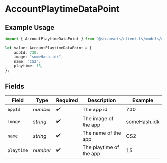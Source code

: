 # AccountPlaytimeDataPoint

## Example Usage

```typescript
import { AccountPlaytimeDataPoint } from "@steamsets/client-ts/models/components";

let value: AccountPlaytimeDataPoint = {
    appId: 730,
    image: "someHash.idk",
    name: "CS2",
    playtime: 15,
};
```

## Fields

| Field                   | Type                    | Required                | Description             | Example                 |
| ----------------------- | ----------------------- | ----------------------- | ----------------------- | ----------------------- |
| `appId`                 | *number*                | :heavy_check_mark:      | The app id              | 730                     |
| `image`                 | *string*                | :heavy_check_mark:      | The image of the app    | someHash.idk            |
| `name`                  | *string*                | :heavy_check_mark:      | The name of the app     | CS2                     |
| `playtime`              | *number*                | :heavy_check_mark:      | The playtime of the app | 15                      |